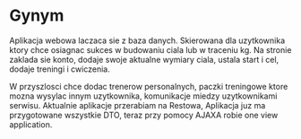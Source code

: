# Gynym

Aplikacja webowa laczaca sie z baza danych. 
Skierowana dla uzytkownika ktory chce osiagnac sukces w budowaniu ciala lub w traceniu kg.
Na stronie zaklada sie konto, dodaje swoje aktualne wymiary ciala, ustala start i cel, dodaje treningi i cwiczenia.

W przyszlosci chce dodac trenerow personalnych, paczki treningowe ktore mozna wysylac innym uzytkownika, komunikacje miedzy uzytkownikami serwisu.
Aktualnie aplikacje przerabiam na Restowa, Aplikacja juz ma przygotowane wszystkie DTO, teraz przy pomocy AJAXA robie one view application. 
